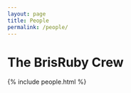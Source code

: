 ```yaml
---
layout: page
title: People
permalink: /people/
---
```


# The BrisRuby Crew

{% include people.html %}
